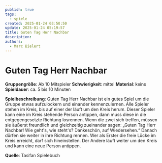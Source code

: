 ```yaml
---
publish: true
tags:
  - spiele
created: 2025-01-24 03:50:50
update: 2025-01-24 05:19:57
title: Guten Tag Herr Nachbar
description: 
authors:
  - Marc Bielert
---
```


# Guten Tag Herr Nachbar

**Gruppengröße**: Ab 10 Mitspieler 
**Schwierigkeit**: mittel 
**Material**: keins 
**Spieldauer**: ca. 5 bis 10 Minuten

**Spielbeschreibung**: 
Guten Tag Herr Nachbar ist ein gutes Spiel um die Gruppe etwas aufzulockern und einander kennenzulernen. Alle Spieler stehen im Kreis, bis auf einer der läuft um den Kreis herum. Dieser Spieler kann eine im Kreis stehende Person antippen, dann muss diese in die entgegengesetzte Richtung losrennen. Wenn die zwei sich treffen, müssen sie äußerst freundlich und gleichzeitig zueinander sagen: „Guten Tag Herr Nachbar! Wie geht's, wie steht's? Dankeschön, auf Wiedersehen.“ Danach dürfen sie weiter in ihre Richtung rennen. Wer als Erster die freie Lücke im Kreis erreicht, darf sich hineinstellen. Der Andere läuft weiter um den Kreis und kann eine neue Person antippen.

**Quelle**:
Tasifan Spielebuch